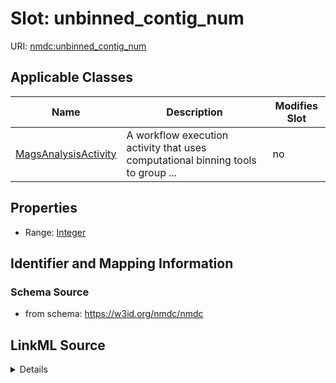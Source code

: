 # Slot: unbinned_contig_num

URI: [nmdc:unbinned_contig_num](https://w3id.org/nmdc/unbinned_contig_num)



<!-- no inheritance hierarchy -->




## Applicable Classes

| Name | Description | Modifies Slot |
| --- | --- | --- |
[MagsAnalysisActivity](MagsAnalysisActivity.md) | A workflow execution activity that uses computational binning tools to group ... |  no  |







## Properties

* Range: [Integer](Integer.md)





## Identifier and Mapping Information







### Schema Source


* from schema: https://w3id.org/nmdc/nmdc




## LinkML Source

<details>
```yaml
name: unbinned_contig_num
from_schema: https://w3id.org/nmdc/nmdc
rank: 1000
alias: unbinned_contig_num
domain_of:
- MagsAnalysisActivity
range: integer

```
</details>